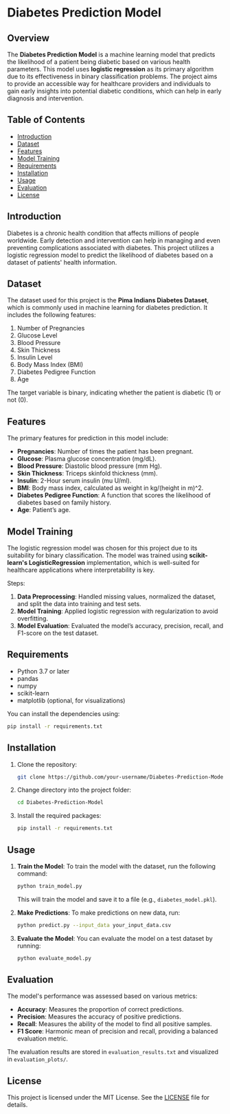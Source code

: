 # Diabetes Prediction Model

## Overview

The **Diabetes Prediction Model** is a machine learning model that predicts the likelihood of a patient being diabetic based on various health parameters. This model uses **logistic regression** as its primary algorithm due to its effectiveness in binary classification problems. The project aims to provide an accessible way for healthcare providers and individuals to gain early insights into potential diabetic conditions, which can help in early diagnosis and intervention.

## Table of Contents

- [Introduction](#introduction)
- [Dataset](#dataset)
- [Features](#features)
- [Model Training](#model-training)
- [Requirements](#requirements)
- [Installation](#installation)
- [Usage](#usage)
- [Evaluation](#evaluation)
- [License](#license)

## Introduction

Diabetes is a chronic health condition that affects millions of people worldwide. Early detection and intervention can help in managing and even preventing complications associated with diabetes. This project utilizes a logistic regression model to predict the likelihood of diabetes based on a dataset of patients' health information.

## Dataset

The dataset used for this project is the **Pima Indians Diabetes Dataset**, which is commonly used in machine learning for diabetes prediction. It includes the following features:

1. Number of Pregnancies
2. Glucose Level
3. Blood Pressure
4. Skin Thickness
5. Insulin Level
6. Body Mass Index (BMI)
7. Diabetes Pedigree Function
8. Age

The target variable is binary, indicating whether the patient is diabetic (1) or not (0).

## Features

The primary features for prediction in this model include:

- **Pregnancies**: Number of times the patient has been pregnant.
- **Glucose**: Plasma glucose concentration (mg/dL).
- **Blood Pressure**: Diastolic blood pressure (mm Hg).
- **Skin Thickness**: Triceps skinfold thickness (mm).
- **Insulin**: 2-Hour serum insulin (mu U/ml).
- **BMI**: Body mass index, calculated as weight in kg/(height in m)^2.
- **Diabetes Pedigree Function**: A function that scores the likelihood of diabetes based on family history.
- **Age**: Patient’s age.

## Model Training

The logistic regression model was chosen for this project due to its suitability for binary classification. The model was trained using **scikit-learn's LogisticRegression** implementation, which is well-suited for healthcare applications where interpretability is key. 

Steps:

1. **Data Preprocessing**: Handled missing values, normalized the dataset, and split the data into training and test sets.
2. **Model Training**: Applied logistic regression with regularization to avoid overfitting.
3. **Model Evaluation**: Evaluated the model’s accuracy, precision, recall, and F1-score on the test dataset.

## Requirements

- Python 3.7 or later
- pandas
- numpy
- scikit-learn
- matplotlib (optional, for visualizations)

You can install the dependencies using:

```bash
pip install -r requirements.txt
```

## Installation

1. Clone the repository:

   ```bash
   git clone https://github.com/your-username/Diabetes-Prediction-Model.git
   ```

2. Change directory into the project folder:

   ```bash
   cd Diabetes-Prediction-Model
   ```

3. Install the required packages:

   ```bash
   pip install -r requirements.txt
   ```

## Usage

1. **Train the Model**: To train the model with the dataset, run the following command:

   ```bash
   python train_model.py
   ```

   This will train the model and save it to a file (e.g., `diabetes_model.pkl`).

2. **Make Predictions**: To make predictions on new data, run:

   ```bash
   python predict.py --input_data your_input_data.csv
   ```

3. **Evaluate the Model**: You can evaluate the model on a test dataset by running:

   ```bash
   python evaluate_model.py
   ```

## Evaluation

The model's performance was assessed based on various metrics:

- **Accuracy**: Measures the proportion of correct predictions.
- **Precision**: Measures the accuracy of positive predictions.
- **Recall**: Measures the ability of the model to find all positive samples.
- **F1 Score**: Harmonic mean of precision and recall, providing a balanced evaluation metric.

The evaluation results are stored in `evaluation_results.txt` and visualized in `evaluation_plots/`.

## License

This project is licensed under the MIT License. See the [LICENSE](LICENSE) file for details.
